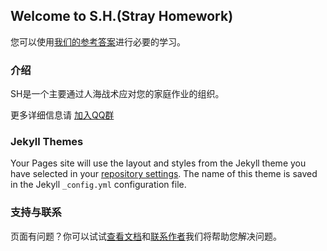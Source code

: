 ## Welcome to S.H.(Stray Homework)

您可以使用[我们的参考答案](https://github.com/CN-Unknown2811270084/CN-Unknown2811270084.github.io/edit/main/README.md)进行必要的学习。

### 介绍

SH是一个主要通过人海战术应对您的家庭作业的组织。

更多详细信息请 [加入QQ群](https://qm.qq.com/cgi-bin/qm/qr?k=or3V2mvzmci0voRdp6AAv9dDxEu-yGLm&jump_from=webapi)

### Jekyll Themes

Your Pages site will use the layout and styles from the Jekyll theme you have selected in your [repository settings](https://github.com/CN-Unknown2811270084/CN-Unknown2811270084.github.io/settings/pages). The name of this theme is saved in the Jekyll `_config.yml` configuration file.

### 支持与联系

页面有问题？你可以试试[查看文档](https://docs.github.com/categories/github-pages-basics/)和[联系作者](https://qm.qq.com/cgi-bin/qm/qr?k=or3V2mvzmci0voRdp6AAv9dDxEu-yGLm&jump_from=webapi)我们将帮助您解决问题。
